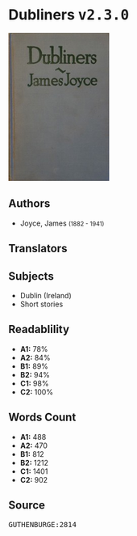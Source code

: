 # Dubliners <kbd>v2.3.0</kbd>

![](./cover.medium.jpg "")

## Authors


 - Joyce, James <small>(1882 - 1941)</small>

## Translators



## Subjects


 - Dublin (Ireland)
 - Short stories

## Readablility


 - **A1:** 78%
 - **A2:** 84%
 - **B1:** 89%
 - **B2:** 94%
 - **C1:** 98%
 - **C2:** 100%

## Words Count


 - **A1:** 488
 - **A2:** 470
 - **B1:** 812
 - **B2:** 1212
 - **C1:** 1401
 - **C2:** 902

## Source


<kbd>GUTHENBURGE:2814</kbd>
